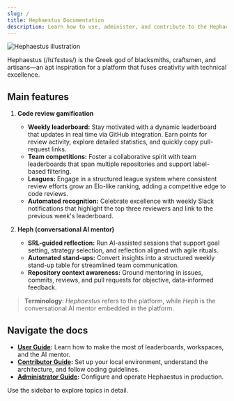```yaml
---
slug: /
title: Hephaestus Documentation
description: Learn how to use, administer, and contribute to the Hephaestus platform.
---
```


![Hephaestus illustration](/img/branding/agile_hephaestus.png)

Hephaestus (/hɪˈfɛstəs/) is the Greek god of blacksmiths, craftsmen, and artisans—an apt inspiration for a platform that fuses creativity with technical excellence.

## Main features

1. **Code review gamification**
   - **Weekly leaderboard:** Stay motivated with a dynamic leaderboard that updates in real time via GitHub integration. Earn points for review activity, explore detailed statistics, and quickly copy pull-request links.
   - **Team competitions:** Foster a collaborative spirit with team leaderboards that span multiple repositories and support label-based filtering.
   - **Leagues:** Engage in a structured league system where consistent review efforts grow an Elo-like ranking, adding a competitive edge to code reviews.
   - **Automated recognition:** Celebrate excellence with weekly Slack notifications that highlight the top three reviewers and link to the previous week's leaderboard.

2. **Heph (conversational AI mentor)**
   - **SRL-guided reflection:** Run AI-assisted sessions that support goal setting, strategy selection, and reflection aligned with agile rituals.
   - **Automated stand-ups:** Convert insights into a structured weekly stand-up table for streamlined team communication.
   - **Repository context awareness:** Ground mentoring in issues, commits, reviews, and pull requests for objective, data-informed feedback.

> **Terminology**: _Hephaestus_ refers to the platform, while _Heph_ is the conversational AI mentor embedded in the platform.

## Navigate the docs

- **[User Guide](./user/leaderboard.md):** Learn how to make the most of leaderboards, workspaces, and the AI mentor.
- **[Contributor Guide](./contributor/getting-started/index.md):** Set up your local environment, understand the architecture, and follow coding guidelines.
- **[Administrator Guide](./admin/production-setup.md):** Configure and operate Hephaestus in production.

Use the sidebar to explore topics in detail.
